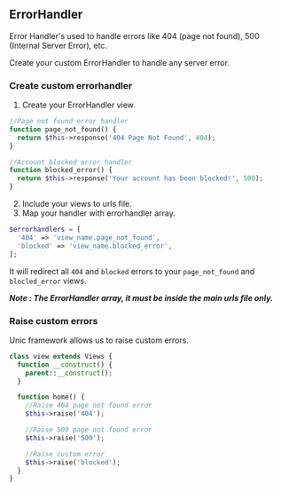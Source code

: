 ## ErrorHandler

  Error Handler's used to handle errors like 404 (page not found), 500 (Internal Server Error), etc.

  Create your custom ErrorHandler to handle any server error.

### Create custom errorhandler

  1. Create your ErrorHandler view.
```php
//Page not found error handler
function page_not_found() {
  return $this->response('404 Page Not Found', 404);
}

//Account blocked error handler
function blocked_error() {
  return $this->response('Your account has been blocked!', 500);
}
```

  2. Include your views to urls file.
  3. Map your handler with errorhandler array.

```php
$errorhandlers = [
  '404' => 'view_name.page_not_found',
  'blocked' => 'view_name.blocked_error',
];
```

  It will redirect all `404` and `blocked` errors to your `page_not_found` and `blocled_error` views.

  ***Note : The ErrorHandler array, it must be inside the main urls file only.***

### Raise custom errors

  Unic framework allows us to raise custom errors.

```php
class view extends Views {
  function __construct() {
    parent::__construct();
  }

  function home() {
    //Raise 404 page not found error
    $this->raise('404');

    //Raise 500 page not found error
    $this->raise('500');

    //Raise custom error
    $this->raise('blocked');
  }
}
```
